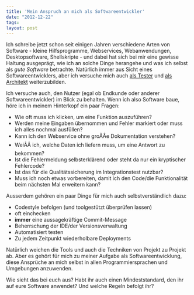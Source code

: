 ```yaml
---
title: 'Mein Anspruch an mich als Softwareentwickler'
date: "2012-12-22"
tags: 
layout: post
---
```

Ich schreibe jetzt schon seit einigen Jahren verschiedene Arten von Software - kleine Hilfsprogramme, 
Webservices, Webanwendungen, Desktopsoftware, Shellskripte - und dabei hat sich bei mir eine gewisse 
Haltung ausgeprägt, wie ich an solche Dinge herangehe und was ich selbst als *gute Software* betrachte.
Natürlich immer aus Sicht eines Softwareentwicklers, aber ich versuche mich auch [als Tester][0] und
[als Architekt][1] weiterzubilden.

Ich versuche auch, den Nutzer (egal ob Endkunde oder anderer Softwareentwickler) im Blick zu behalten.
Wenn ich also Software baue, höre ich in meinem Hinterkopf ein paar Fragen:

* Wie oft muss ich klicken, um eine Funktion auszuführen?
* Werden meine Eingaben übernommen und Fehler markiert oder muss ich alles nochmal ausfüllen?
* Kann ich den Webservice ohne groÃÂe Dokumentation verstehen?
* WeiÃÂ ich, welche Daten ich liefern muss, um eine Antwort zu bekommen?
* Ist die Fehlermeldung selbsterklärend oder steht da nur ein kryptischer Fehlercode?
* Ist das für die Qualitätssicherung im Integrationstest nutzbar?
* Muss ich noch etwas vorbereiten, damit ich den Code/die Funktionalität beim nächsten Mal erweitern kann?

Ausserdem gehören ein paar Dinge für mich auch selbstverständlich dazu:

* Codestyle befolgen (und toolgestützt überprüfen lassen)
* oft einchecken
* **immer** eine aussagekräftige Commit-Message
* Beherrschung der IDE/der Versionsverwaltung
* Automatisiert testen
* Zu jedem Zeitpunkt wiederholbare Deployments

Natürlich weichen die Tools und auch die Techniken von Projekt zu Projekt ab. Aber es gehört für mich zu 
meiner Aufgabe als Softwareentwicklung, diese Ansprüche an mich selbst in allen Programmiersprachen und 
Umgebungen anzuwenden.

Wie sieht das bei euch aus? Habt ihr auch einen Mindeststandard, den ihr auf eure Software anwendet?
Und welche Regeln befolgt ihr?

[0]: /2009/07/10/nennt-mich-istqb-certified-tester-foundation-level/
[1]: /2012/09/12/nennt-mich-isaqb/
